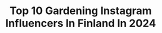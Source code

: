 ---
title: Top 10 Gardening Instagram Influencers In Finland In 2024
description: >-
  Find top gardening Instagram influencers in Finland in 2024. Most popular hashtags: #olohuone #homedecor #nordichome #interiorinspiration.
platform: Instagram
hits: 10
text_top: Analyze the most popular Instagram influencers on inBeat.
text_bottom: Our database aggregates 10 Instagram influencers like this in Finland for you to connect with.
profiles:
  - username: "ellenjokikunnas"
    fullname: >-
      Ellen Jokikunnas
    bio: >-
      Radio @menaisetradio TV host @nelonen ✨ Life is about art, furniture refurbish and gardening collab: ellenmariia@gmail.com
    location: "Finland"
    followers: 42654
    engagement: 595
    commentsToLikes: 0.041526
    id: ck13bo3nrwcgd0i19f66cok1s
    verified: false
    hashtags: "#apulia, #bengalcat, #trullo, #trulli"
  - username: "kaisa_goes_home"
    fullname: >-
      Kaisa Goes Home
    bio: >-
      Welcome to follow my privat log house building and lifestyle.
    location: "Finland"
    followers: 8519
    engagement: 1535
    commentsToLikes: 0.016788
    id: ck6u3ym250n460j7195ptuoxg
    verified: false
    hashtags: "#gardening, #macrame, #makramee, #macramewallhanging"
  - username: "emminuorgam"
    fullname: >-
      Emmi Nuorgam
    bio: >-
      🌸 Goržán Bávvála Armasa Emmi #čsv 🍒 Your local feminist killjoy 🌈 Human rights & sweet dreams ✨ @kerhotalopodcast 🪩 @kvaartampere
    location: "Finland"
    followers: 35477
    engagement: 237
    commentsToLikes: 0.003479
    id: ck5zr869pw36q0i14ya134tbq
    verified: false
    hashtags: "#nekalanlempi, #nekalansiirtolapuutarha, #siirtolapuutarha, #siirtolapuutarhael"
  - username: "inspo.by.maryam"
    fullname: >-
      Maryam
    bio: >-
      💄👗👛 𝓓𝓸𝓷'𝓽 𝓾𝓼𝓮 𝓶𝔂 𝓹𝓱𝓸𝓽𝓸 𝔀𝓲𝓽𝓱𝓸𝓾𝓽 𝓽𝓪𝓰📸 𝓒𝓸𝓵𝓵𝓪𝓫𝓸𝓻𝓪𝓽𝓲𝓸𝓷 𝓓𝓜📩
    location: "Finland"
    followers: 102150
    engagement: 27
    commentsToLikes: 0.004879
    id: ck0vyt1vb5nbr0i1916v9z74l
    verified: false
    hashtags: "#mybirthday, #autumn, #cozyvibes, #cozy"
  - username: "simoneandreaoronchi"
    fullname: >-
      Cristina Simone Andreao Ronchi
    bio: >-
      My passion for animals and nature, led me to post my cats, my plants and the others that I encounter for life. 🐯🐱🐾🍀🌺🍀🌻🌼🌺🌸🌷🌹 All pictures are mine.
    location: "Finland"
    followers: 4063
    engagement: 2169
    commentsToLikes: 0.336712
    id: ck8ta1mpoq4du0j78pgjxmtur
    verified: false
    hashtags: "#eclecticshow, #diadechuva, #instagood, #wewantcats"
  - username: "unnanlinna"
    fullname: >-
      By Unnanlinna
    bio: >-
      interior | lifestyle | nature brand ambassador @everydaydesign.fi ➡️ discount code unnanlinna10 repost with a credit | 📧unnanlinna@gmail.com
    location: "Finland"
    followers: 20394
    engagement: 312
    commentsToLikes: 0.093841
    id: ck6tpor64l9v30j71c149rjl3
    verified: false
    hashtags: "#whiteinterior, #nordichome, #minimalhomedecor, #scandinavischinterieur"
  - username: "k.kanerva"
    fullname: >-
      Sisustus / Remontointi / Koti
    bio: >-
      Katja 🇫🇮 ▪️ Lapsiperheen elämää pohjanmaalla omakotitalossa 📧: k.kanerva@hotmail.fi
    location: "Finland"
    followers: 37271
    engagement: 261
    commentsToLikes: 0.055283
    id: ck8svuiiycqos0j78q02xcv0n
    verified: false
    hashtags: "#myscandinavianhome, #scandinavianinterior, #kitcheninspiration, #modernijaskandinaavinensisustus"
  - username: "mustapuutalo"
    fullname: >-
      Riikka
    bio: >-
      | sisustus | interior | moments | Oulu Finland 🇫🇮 Collab/ DM mustapuutalo2@gmail.com
    location: "Finland"
    followers: 14454
    engagement: 511
    commentsToLikes: 0.071997
    id: ck13bpircwjq50i19mm9bo3pi
    verified: false
    hashtags: "#bedroomdecor, #minimalinterior, #interiorinspiration, #scandinavianhome"
  - username: "lifelikevino"
    fullname: >-
      LIFE LIKE VINO
    bio: >-
      •MY HOME, MY STYLE• Annamaria 💁🏼‍♀️+👨‍👧‍👦❤️ Lahti, FINLAND 🇫🇮 📩 lifelikevino@gmail.com Life is like a good wine, it gets better with age.
    location: "Finland"
    followers: 44571
    engagement: 75
    commentsToLikes: 0.049874
    id: ck5c6ivq95j3w0i1134sclp7j
    verified: false
    hashtags: "#skandinavianhome, #etuovisisustus, #scandinaviandesign, #ruokap"
  - username: "pattijoenpuutarha"
    fullname: >-
      
    bio: >-
      #Sidontatyöt #puutarha #kukka #kukkakauppa #kimppu #raahe #pattijoki #nature #landscape #sunset #sea #sky
    location: "Finland"
    followers: 3731
    engagement: 1176
    commentsToLikes: 0.028715
    id: ck8t1w0i4x9gb0j78borz2vcp
    verified: false
    hashtags: "#sunset, #winter, #flowersoftheday, #sininen"
---